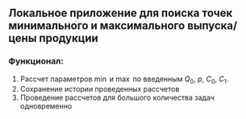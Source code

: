 ## Локальное приложение для поиска точек минимального и максимального выпуска/цены продукции

### Функционал:

1. Рассчет параметров $\min$ и $\max$ по введенным $Q_0$, $p$, $C_0$, $C_1$.
2. Сохранение истории проведенных рассчетов
3. Проведение рассчетов для большого количества задач одновременно